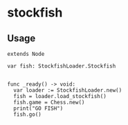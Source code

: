 # stockfish

## Usage

```gdscript
extends Node

var fish: StockfishLoader.Stockfish


func _ready() -> void:
  var loader := StockfishLoader.new()
  fish = loader.load_stockfish()
  fish.game = Chess.new()
  print("GO FISH")
  fish.go()
```
